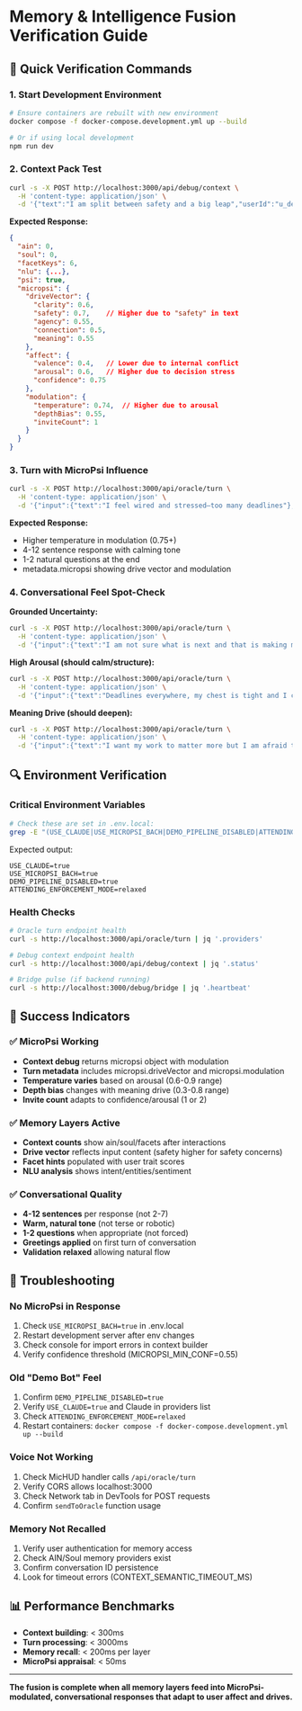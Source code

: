 # Memory & Intelligence Fusion Verification Guide

## 🚀 Quick Verification Commands

### 1. Start Development Environment
```bash
# Ensure containers are rebuilt with new environment
docker compose -f docker-compose.development.yml up --build

# Or if using local development
npm run dev
```

### 2. Context Pack Test
```bash
curl -s -X POST http://localhost:3000/api/debug/context \
  -H 'content-type: application/json' \
  -d '{"text":"I am split between safety and a big leap","userId":"u_demo"}' | jq
```

**Expected Response:**
```json
{
  "ain": 0,
  "soul": 0, 
  "facetKeys": 6,
  "nlu": {...},
  "psi": true,
  "micropsi": {
    "driveVector": {
      "clarity": 0.6,
      "safety": 0.7,    // Higher due to "safety" in text
      "agency": 0.55,
      "connection": 0.5,
      "meaning": 0.55
    },
    "affect": {
      "valence": 0.4,   // Lower due to internal conflict
      "arousal": 0.6,   // Higher due to decision stress
      "confidence": 0.75
    },
    "modulation": {
      "temperature": 0.74,  // Higher due to arousal
      "depthBias": 0.55,
      "inviteCount": 1
    }
  }
}
```

### 3. Turn with MicroPsi Influence
```bash
curl -s -X POST http://localhost:3000/api/oracle/turn \
  -H 'content-type: application/json' \
  -d '{"input":{"text":"I feel wired and stressed—too many deadlines"},"conversationId":"c-mp"}' | jq '.metadata.micropsi,.response.text'
```

**Expected Response:**
- Higher temperature in modulation (0.75+)
- 4-12 sentence response with calming tone
- 1-2 natural questions at the end
- metadata.micropsi showing drive vector and modulation

### 4. Conversational Feel Spot-Check

**Grounded Uncertainty:**
```bash
curl -s -X POST http://localhost:3000/api/oracle/turn \
  -H 'content-type: application/json' \
  -d '{"input":{"text":"I am not sure what is next and that is making me restless"},"conversationId":"c1"}' | jq -r '.response.text'
```

**High Arousal (should calm/structure):**
```bash
curl -s -X POST http://localhost:3000/api/oracle/turn \
  -H 'content-type: application/json' \
  -d '{"input":{"text":"Deadlines everywhere, my chest is tight and I cannot focus"},"conversationId":"c2"}' | jq -r '.response.text'
```

**Meaning Drive (should deepen):**
```bash
curl -s -X POST http://localhost:3000/api/oracle/turn \
  -H 'content-type: application/json' \
  -d '{"input":{"text":"I want my work to matter more but I am afraid to change"},"conversationId":"c3"}' | jq -r '.response.text'
```

## 🔍 Environment Verification

### Critical Environment Variables
```bash
# Check these are set in .env.local:
grep -E "(USE_CLAUDE|USE_MICROPSI_BACH|DEMO_PIPELINE_DISABLED|ATTENDING_ENFORCEMENT_MODE)" .env.local
```

Expected output:
```
USE_CLAUDE=true
USE_MICROPSI_BACH=true  
DEMO_PIPELINE_DISABLED=true
ATTENDING_ENFORCEMENT_MODE=relaxed
```

### Health Checks
```bash
# Oracle turn endpoint health
curl -s http://localhost:3000/api/oracle/turn | jq '.providers'

# Debug context endpoint health  
curl -s http://localhost:3000/api/debug/context | jq '.status'

# Bridge pulse (if backend running)
curl -s http://localhost:3000/debug/bridge | jq '.heartbeat'
```

## 🎯 Success Indicators

### ✅ MicroPsi Working
- **Context debug** returns micropsi object with modulation
- **Turn metadata** includes micropsi.driveVector and micropsi.modulation  
- **Temperature varies** based on arousal (0.6-0.9 range)
- **Depth bias** changes with meaning drive (0.3-0.8 range)
- **Invite count** adapts to confidence/arousal (1 or 2)

### ✅ Memory Layers Active
- **Context counts** show ain/soul/facets after interactions
- **Drive vector** reflects input content (safety higher for safety concerns)
- **Facet hints** populated with user trait scores
- **NLU analysis** shows intent/entities/sentiment

### ✅ Conversational Quality
- **4-12 sentences** per response (not 2-7)
- **Warm, natural tone** (not terse or robotic)
- **1-2 questions** when appropriate (not forced)
- **Greetings applied** on first turn of conversation
- **Validation relaxed** allowing natural flow

## 🚨 Troubleshooting

### No MicroPsi in Response
1. Check `USE_MICROPSI_BACH=true` in .env.local
2. Restart development server after env changes
3. Check console for import errors in context builder
4. Verify confidence threshold (MICROPSI_MIN_CONF=0.55)

### Old "Demo Bot" Feel
1. Confirm `DEMO_PIPELINE_DISABLED=true`
2. Verify `USE_CLAUDE=true` and Claude in providers list
3. Check `ATTENDING_ENFORCEMENT_MODE=relaxed`  
4. Restart containers: `docker compose -f docker-compose.development.yml up --build`

### Voice Not Working
1. Check MicHUD handler calls `/api/oracle/turn`
2. Verify CORS allows localhost:3000
3. Check Network tab in DevTools for POST requests
4. Confirm `sendToOracle` function usage

### Memory Not Recalled  
1. Verify user authentication for memory access
2. Check AIN/Soul memory providers exist
3. Confirm conversation ID persistence
4. Look for timeout errors (CONTEXT_SEMANTIC_TIMEOUT_MS)

## 📊 Performance Benchmarks

- **Context building**: < 300ms
- **Turn processing**: < 3000ms  
- **Memory recall**: < 200ms per layer
- **MicroPsi appraisal**: < 50ms

---

**The fusion is complete when all memory layers feed into MicroPsi-modulated, conversational responses that adapt to user affect and drives.**